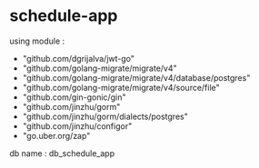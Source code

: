 # schedule-app

using module :
- "github.com/dgrijalva/jwt-go"
- "github.com/golang-migrate/migrate/v4"
- "github.com/golang-migrate/migrate/v4/database/postgres"
- "github.com/golang-migrate/migrate/v4/source/file"
- "github.com/gin-gonic/gin"
- "github.com/jinzhu/gorm"
- "github.com/jinzhu/gorm/dialects/postgres"
- "github.com/jinzhu/configor"
- "go.uber.org/zap"

db name : db_schedule_app
